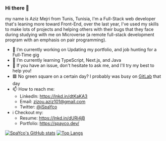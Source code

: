### Hi there 👋

my name is Aziz Mejri from Tunis, Tunisia, I'm a Full-Stack web developer that's leaning more toward Front-End, over the last year, I've used my skills to make lots of projects and helping others with their bugs that they face during studying with me on Microverse (a remote full-stack development program with an emphasis on pair programming).


- 🔭 I’m currently working on Updating my portfolio, and job hunting for a Full-Time gig
- 🌱 I’m currently learning TypeScript, Next.js, and Java
- 💬 If you have an issue, don't hesitate to ask me, and I'll try my best to help you!
- 🟩 No green square on a certain day? I probably was busy on [GitLab](https://gitlab.com/SpaYco) that day
- 📫 How to reach me:
  - LinkedIn: https://lnkd.in/dtKaKA3
  - Email: zizou.aziz101@gmail.com
  - Twitter: [@iSpaYco](https://twitter.com/iSpaYco)
- ℹ️ Checkout my: 
  - Resume: https://lnkd.in/dURi4jB
  - Portfolio: https://spayco.dev/


[![SpaYco's GitHub stats](https://github-readme-stats.vercel.app/api?username=Spayco&show_icons=true&theme=radical)](https://github.com/defoebrand/github-readme-stats)  [![Top Langs](https://github-readme-stats.vercel.app/api/top-langs/?username=Spayco&show_icons=true&theme=radical&layout=compact)](https://github.com/defoebrand/github-readme-stats)
